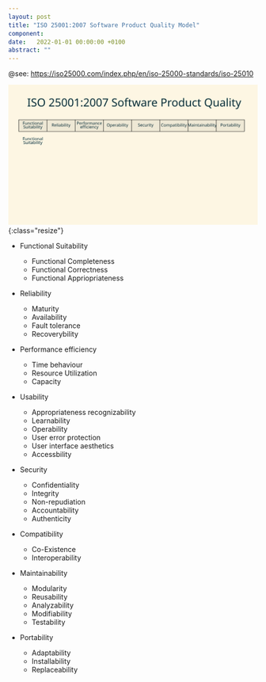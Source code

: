 ```yaml
---
layout: post
title: "ISO 25001:2007 Software Product Quality Model"
component: 
date:   2022-01-01 00:00:00 +0100
abstract: ""
---
```


@see: https://iso25000.com/index.php/en/iso-25000-standards/iso-25010

![ISO 25001:2007 Software Product Quality Model](resources/ISO250012007_software-product-quality.svg){:class="resize"}

- Functional Suitability

  - Functional Completeness
  - Functional Correctness
  - Functional Appriopriateness

- Reliability

  - Maturity
  - Availability
  - Fault tolerance
  - Recoverybility

- Performance efficiency

  - Time behaviour
  - Resource Utilization
  - Capacity

- Usability

  - Appropriateness recognizability
  - Learnability
  - Operability
  - User error protection
  - User interface aesthetics
  - Accessbility

- Security

  - Confidentiality
  - Integrity
  - Non-repudiation
  - Accountability
  - Authenticity

- Compatibility

  - Co-Existence
  - Interoperability

- Maintainability

  - Modularity
  - Reusability
  - Analyzability
  - Modifiability
  - Testability

- Portability

  - Adaptability
  - Installability
  - Replaceability
